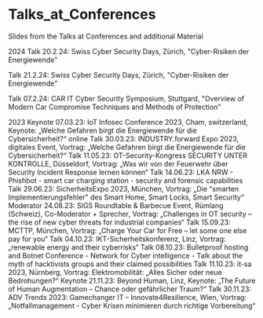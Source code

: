 # Talks_at_Conferences
Slides from the Talks at Conferences and additional Material

2024
Talk          20.2.24:  Swiss Cyber Security Days, Zürich, "Cyber-Risiken der Energiewende"

Talk          21.2.24:  Swiss Cyber Security Days, Zürich, "Cyber-Risiken der Energiewende"

Talk          07.2.24:  CAR IT Cyber Security Symposium, Stuttgard, "Overview of Modern Car Compromise Techniques and Methods of Protection"

2023
Keynote       07.03.23: IoT Infosec Conference 2023, Cham, switzerland, Keynote: „Welche Gefahren birgt die Energiewende für die Cybersicherheit?“
online Talk   30.03.23: INDUSTRY.forward Expo 2023, digitales Event, Vortrag: „Welche Gefahren birgt die Energiewende für die Cybersicherheit?“
Talk          11.05.23: OT-Security-Kongress SECURITY UNTER KONTROLLE, Düsseldorf, Vortrag: „Was wir von der Feuerwehr über Security Incident Response lernen können“
Talk		      14.06.23:	LKA NRW - Phishbot - smart car charging station - security and forensic capabilities
Talk          29.06.23: SicherheitsExpo 2023, München, Vortrag: „Die "smarten Implementierungsfehler" des Smart Home, Smart Locks, Smart Security“
Moderator     24.08.23: SIGS Roundtable & Barbecue Event, Rümlang (Schweiz), Co-Moderator + Sprecher, Vortrag: „Challenges in OT security – the rise of new cyber threats for industrial companies“
Talk          15.09.23: MCTTP, München, Vortrag: „Charge Your Car for Free – let some one else pay for you“
Talk          04.10.23: IKT-Sicherheitskonferenz, Linz, Vortrag: „renewable energy and their cyberrisks“
Talk          08.10.23: Bulletproof hosting and Botnet Conference - Network for Cyber intelligence - Talk about the myth of hacktivists groups and their claimed possibilities
Talk          11.10.23: it-sa 2023, Nürnberg, Vortrag: Elektromobilität: „Alles Sicher oder neue Bedrohungen?“ 
Keynote       21.11.23: Beyond Human, Linz, Keynote: „The Future of Human Augmentation – Chance oder gefährlicher Traum?“
Talk          30.11.23: ADV Trends 2023: Gamechanger IT – Innovate4Resilience, Wien, Vortrag: „Notfallmanagement - Cyber Krisen minimieren durch richtige Vorbereitung“

